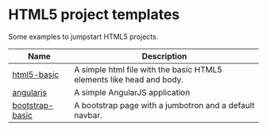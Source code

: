 # HTML5 project templates

Some examples to jumpstart HTML5 projects.

Name | Description
---- | -----------
[html5-basic](https://windsource.github.io/html5-project-templates/html5-basic/index.html) | A simple html file with the basic HTML5 elements like head and body.
[angularjs](https://windsource.github.io/html5-project-templates/angularjs/Default.html) | A simple AngularJS application
[bootstrap-basic](https://windsource.github.io/html5-project-templates/index.html) | A bootstrap page with a jumbotron and a default navbar.
